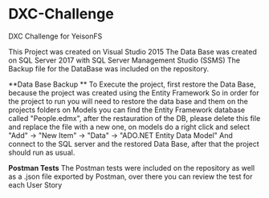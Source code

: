 # DXC-Challenge
DXC Challenge for YeisonFS

This Project was created on Visual Studio 2015
The Data Base was created on SQL Server 2017 with SQL Server Management Studio (SSMS)
The Backup file for the DataBase was included on the repository.

**Data Base Backup **
To Execute the project, first restore the Data Base, because the project was created using the Entity Framework
So in order for the project to run you will need to restore the data base and them on the projects folders on Models
you can find the Entity Framework database called "People.edmx", after the restauration of the DB, please delete this file
and replace the file with a new one, on models do a right click and select "Add" -> "New Item" -> "Data" -> "ADO.NET Entity Data Model"
And connect to the SQL server and the restored Data Base, after that the project should run as usual.

**Postman Tests**
The Postman tests were included on the repository as well as a .json file exported by Postman, over there you can review the test for each 
User Story


